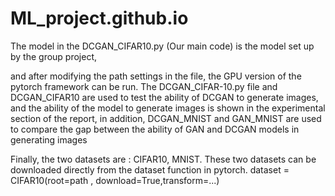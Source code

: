 # ML_project.github.io
The model in the DCGAN_CIFAR10.py (Our main code) is the model set up by the group project, 


and after modifying the path settings in the file, the GPU version of the pytorch framework can be run. 
The DCGAN_CIFAR-10.py file and DCGAN_CIFAR10 are used to test the ability of DCGAN to generate images, 
and the ability of the model to generate images is shown in the experimental section of the report, 
in addition, DCGAN_MNIST and GAN_MNIST are used to compare the gap between the ability of GAN and DCGAN models in generating images





Finally, the two datasets are : CIFAR10, MNIST. These two datasets can be downloaded directly from the dataset function in pytorch.
dataset = CIFAR10(root=path , download=True,transform=...)
